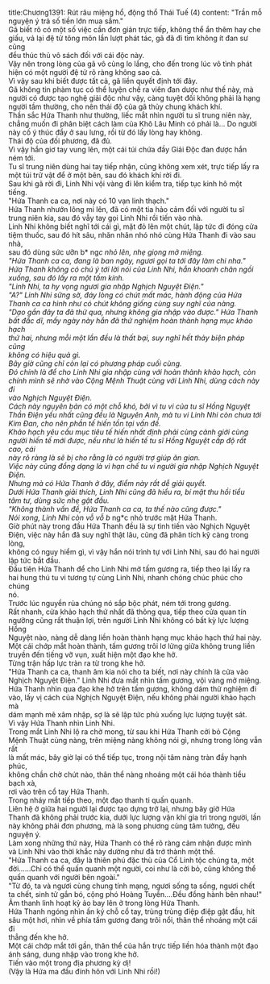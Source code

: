 title:Chương1391: Rút râu miệng hổ, động thổ Thái Tuế (4)
content:
"Trần mỗ nguyện ý trả số tiền lớn mua sắm."<br>Gã biết rõ có một số việc cần đơn giản trực tiếp, không thể ẩn thêm hay che<br>giấu, vả lại đệ tử tông môn lần lượt phát tác, gã đã đi tìm không ít đan sư cũng<br>đều thúc thủ vô sách đối với cái độc này.<br>Vậy nên trong lòng của gã vô cùng lo lắng, cho đến trong lúc vô tình phát<br>hiện có một người đệ tử rõ ràng không sao cả.<br>Vì vậy sau khi biết được tất cả, gã liền quyết định tới đây.<br>Gã không tin phàm tục có thể luyện chế ra viên đan dược như thế này, mà<br>người có được tạo nghệ giải độc như vậy, càng tuyệt đối không phải là hạng<br>người tầm thường, cho nên thái độ của gã thủy chung khách khí.<br>Thần sắc Hứa Thanh như thường, liếc mắt nhìn người tu sĩ trung niên này,<br>chẳng muốn đi phân biệt cách làm của Khô Lâu Minh có phải là... Do người<br>này cố ý thúc đẩy ở sau lưng, rồi từ đó lấy lòng hay không.<br>Thái độ của đối phương, đã đủ.<br>Vì vậy hắn giơ tay vung lên, một cái túi chứa đầy Giải Độc đan được hắn<br>ném tới.<br>Tu sĩ trung niên dùng hai tay tiếp nhận, cũng không xem xét, trực tiếp lấy ra<br>một túi trữ vật để ở một bên, sau đó khách khí rời đi.<br>Sau khi gã rời đi, Linh Nhi vội vàng đi lên kiểm tra, tiếp tục kinh hô một<br>tiếng.<br>"Hứa Thanh ca ca, nơi này có 10 vạn linh thạch."<br>Hứa Thanh nhướn lông mi lên, đã có một tia hảo cảm đối với người tu sĩ<br>trung niên kia, sau đó vẫy tay gọi Linh Nhi rồi tiến vào nhà.<br>Linh Nhi không biết nghĩ tới cái gì, mặt đỏ lên một chút, lập tức đi đóng cửa<br>tiệm thuốc, sau đó hít sâu, nhăn nhăn nhó nhó cùng Hứa Thanh đi vào sau nhà,<br>sau đó dùng sức ưỡn b* ng*c nhỏ lên, nhẹ giọng mở miệng.<br>"Hứa Thanh ca ca, đang là ban ngày, ngươi gọi ta tới đây làm chi nha."<br>Hứa Thanh không có chú ý tới lời nói của Linh Nhi, hắn khoanh chân ngồi<br>xuống, sau đó lấy ra một tấm kính.<br>"Linh Nhi, ta hy vọng ngươi gia nhập Nghịch Nguyệt Điện."<br>"A?" Linh Nhi sững sờ, đáy lòng có chút mất mác, hành động của Hứa<br>Thanh ca ca hình như có chút không giống cùng suy nghĩ của nàng.<br>"Dạo gần đây ta đã thử qua, nhưng không gia nhập vào được." Hứa Thanh<br>bất đắc dĩ, mấy ngày này hắn đã thử nghiệm hoàn thành hạng mục khảo hạch<br>thứ hai, nhưng mỗi một lần đều là thất bại, suy nghĩ hết thảy biện pháp cũng<br>không có hiệu quả gì.<br>Bây giờ cũng chỉ còn lại có phương pháp cuối cùng.<br>Đó chính là để cho Linh Nhi gia nhập cùng với hoàn thành khảo hạch, còn<br>chính mình sẽ nhờ vào Cộng Mệnh Thuật cùng với Linh Nhi, dùng cách này đi<br>vào Nghịch Nguyệt Điện.<br>Cách này nguyên bản có một chỗ khó, bởi vì tu vi của tu sĩ Hồng Nguyệt<br>Thần Điện yếu nhất cũng đều là Nguyên Anh, mà tu vi Linh Nhi còn chưa tới<br>Kim Đan, cho nên phần tế hiến tồn tại vấn đề.<br>Khảo hạch yêu cầu mục tiêu tế hiến nhất định phải cùng cảnh giới cùng<br>người hiến tế mới được, nếu như là hiến tế tu sĩ Hồng Nguyệt cấp độ rất cao, cái<br>này rõ ràng là sẽ bị cho rằng là có người trợ giúp ăn gian.<br>Việc này cũng đồng dạng là vì hạn chế tu vi người gia nhập Nghịch Nguyệt<br>Điện.<br>Nhưng mà có Hứa Thanh ở đây, điểm này rất dễ giải quyết.<br>Dưới Hứa Thanh giải thích, Linh Nhi cũng đã hiểu ra, bí mật thu hồi tiểu<br>tâm tư, dùng sức nhẹ gật đầu.<br>"Không thành vấn đề, Hứa Thanh ca ca, ta thế nào cũng được."<br>Nói xong, Linh Nhi còn vỗ vỗ b* ng*c nhỏ trước mặt Hứa Thanh.<br>Giờ phút này trong đầu Hứa Thanh đều là sự tình tiến vào Nghịch Nguyệt<br>Điện, việc này hắn đã suy nghĩ thật lâu, cũng đã phân tích kỹ càng trong lòng,<br>không có nguy hiểm gì, vì vậy hắn nói trình tự với Linh Nhi, sau đó hai người<br>lập tức bắt đầu.<br>Đầu tiên Hứa Thanh để cho Linh Nhi mở tấm gương ra, tiếp theo lại lấy ra<br>hai hung thú tu vi tương tự cùng Linh Nhi, nhanh chóng chúc phúc cho chúng<br>nó.<br>Trước lúc nguyền rủa chúng nó sắp bộc phát, ném tới trong gương.<br>Rất nhanh, cửa khảo hạch thứ nhất đã thông qua, tiếp theo cửa quan tín<br>ngưỡng cũng rất thuận lợi, trên người Linh Nhi không có bất kỳ lực lượng Hồng<br>Nguyệt nào, nàng dễ dàng liền hoàn thành hạng mục khảo hạch thứ hai này.<br>Một cái chớp mắt hoàn thành, tấm gương trôi lơ lửng giữa không trung liền<br>truyền đến tiếng vỡ vụn, xuất hiện một đạo khe hở.<br>Từng trận hấp lực tràn ra từ trong khe hở.<br>"Hứa Thanh ca ca, thanh âm kia nói cho ta biết, nơi này chính là cửa vào<br>Nghịch Nguyệt Điện." Linh Nhi đưa mắt nhìn tấm gương, vội vàng mở miệng.<br>Hứa Thanh nhìn qua đạo khe hở trên tấm gương, không dám thử nghiệm đi<br>vào, lấy vị cách của Nghịch Nguyệt Điện, nếu không phải người khảo hạch mà<br>dám mạnh mẽ xâm nhập, sợ là sẽ lập tức phủ xuống lực lượng tuyệt sát.<br>Vì vậy Hứa Thanh nhìn Linh Nhi.<br>Trong mắt Linh Nhi lộ ra chờ mong, từ sau khi Hứa Thanh cởi bỏ Cộng<br>Mệnh Thuật cùng nàng, trên miệng nàng không nói gì, nhưng trong lòng vẫn rất<br>là mất mác, bây giờ lại có thể tiếp tục, trong nội tâm nàng tràn đầy hạnh phúc,<br>không chần chờ chút nào, thân thể nàng nhoáng một cái hóa thành tiểu bạch xà,<br>rơi vào trên cổ tay Hứa Thanh.<br>Trong nháy mắt tiếp theo, một đạo thanh ti quấn quanh.<br>Liên hệ ở giữa hai người lại được tạo dựng trở lại, nhưng bây giờ Hứa<br>Thanh đã không phải trước kia, dưới lực lượng vận khí gia trì trong người, lần<br>này không phải đơn phương, mà là song phương cùng tâm tưởng, đều nguyện ý.<br>Làm xong những thứ này, Hứa Thanh có thể rõ ràng cảm nhận được mình<br>và Linh Nhi vào thời khắc này dường như đã trở thành một thể.<br>"Hứa Thanh ca ca, đây là thiên phú đặc thù của Cổ Linh tộc chúng ta, một<br>đời……Chỉ có thể quấn quanh một người, coi như là cởi bỏ, cũng không thể<br>quấn quanh với người bên ngoài."<br>"Từ đó, ta và ngươi cùng chung tính mạng, ngươi sống ta sống, ngươi chết<br>ta chết, sinh tử gắn bó, cộng phó Hoàng Tuyền….Đều đồng hành bên nhau!"<br>Âm thanh linh hoạt kỳ ảo bay lên ở trong lòng Hứa Thanh.<br>Hứa Thanh ngóng nhìn ấn ký chỗ cổ tay, trùng trùng điệp điệp gật đầu, hít<br>sâu một hơi, nhìn về phía tấm gương đang trôi nổi, thân thể nhoáng một cái đi<br>thẳng đến khe hở.<br>Một cái chớp mắt tới gần, thân thể của hắn trực tiếp liền hóa thành một đạo<br>ánh sáng, dung nhập vào trong khe hở.<br>Tiến vào một trong địa phương kỳ dị!<br>(Vậy là Hứa ma đầu đính hôn với Linh Nhi rồi!)